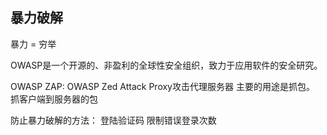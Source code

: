 ## 暴力破解

暴力 = 穷举

OWASP是一个开源的、非盈利的全球性安全组织，致力于应用软件的安全研究。

OWASP ZAP: OWASP Zed Attack Proxy攻击代理服务器
主要的用途是抓包。 抓客户端到服务器的包



防止暴力破解的方法：
登陆验证码
限制错误登录次数


